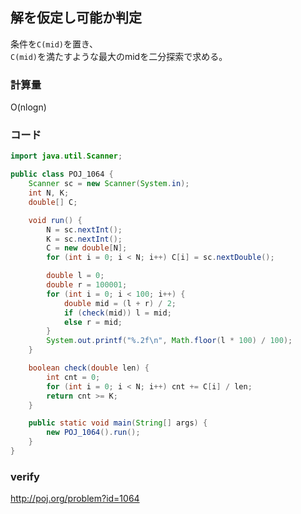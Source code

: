 ## 解を仮定し可能か判定
条件を```C(mid)```を置き、  
```C(mid)```を満たすような最大のmidを二分探索で求める。

### 計算量
O(nlogn)

### コード
```java
import java.util.Scanner;

public class POJ_1064 {
	Scanner sc = new Scanner(System.in);
	int N, K;
	double[] C;

	void run() {
		N = sc.nextInt();
		K = sc.nextInt();
		C = new double[N];
		for (int i = 0; i < N; i++) C[i] = sc.nextDouble();

		double l = 0;
		double r = 100001;
		for (int i = 0; i < 100; i++) {
			double mid = (l + r) / 2;
			if (check(mid)) l = mid;
			else r = mid;
		}
		System.out.printf("%.2f\n", Math.floor(l * 100) / 100);
	}

	boolean check(double len) {
		int cnt = 0;
		for (int i = 0; i < N; i++) cnt += C[i] / len;
		return cnt >= K;
	}

	public static void main(String[] args) {
		new POJ_1064().run();
	}
}
```

### verify
http://poj.org/problem?id=1064
